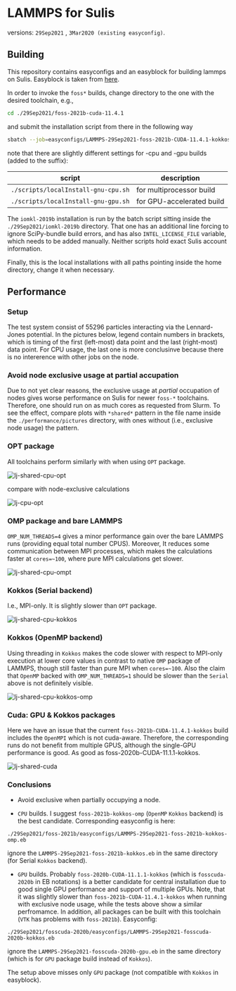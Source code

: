 # LAMMPS for Sulis
versions: `29Sep2021` , `3Mar2020 (existing easyconfig)`.

## Building
This repository contains easyconfigs and an easyblock for building lammps on Sulis. Easyblock is taken from <a href=https://github.com/easybuilders/easybuild-easyblocks/pull/2213>here</a>.

In order to invoke the `foss*` builds, change directory to the one with the desired toolchain, e.g.,
```bash
cd ./29Sep2021/foss-2021b-cuda-11.4.1
```
and submit the installation script from there in the following way
```bash
sbatch --job=easyconfigs/LAMMPS-29Sep2021-foss-2021b-CUDA-11.4.1-kokkos.eb ../../scripts/localInstall-gnu-gpu.sh LAMMPS-29Sep2021-foss-2021b-CUDA-11.4.1-kokkos.eb
```
note that there are slightly different settings for -cpu and -gpu builds (added to the suffix):

| script                              | description               |
|-------------------------------------|---------------------------|
| `./scripts/localInstall-gnu-cpu.sh` | for multiprocessor build  |  
| `./scripts/localInstall-gnu-gpu.sh` | for GPU-accelerated build |

The `iomkl-2019b` installation is run by the batch script sitting inside the `./29Sep2021/iomkl-2019b` directory. That one has an additional line forcing to ignore SciPy-bundle build errors, and has also `INTEL_LICENSE_FILE` variable, which needs to be added manually. Neither scripts hold exact Sulis account information.

Finally, this is the local installations with all paths pointing inside the home directory, change it when necessary.


## Performance

### Setup
The test system consist of 55296 particles interacting via the Lennard-Jones potential. In the pictures below, legend contain numbers in brackets, which is timing of the first (left-most) data point and the last (right-most) data point. For CPU usage, the last one is more conclusinve because there is no intererence with other jobs on the node.

### Avoid node exclusive usage at partial accupation
Due to not yet clear reasons, the exclusive usage at *partial* occupation of nodes gives worse performance on Sulis for newer `foss-*` toolchains. Therefore, one should run on as much cores as requested from Slurm. To see the effect, compare plots with  `*shared*` pattern in the file name inside the `./performance/pictures` directory, with ones without (i.e., exclusive node usage) the pattern.

### OPT package
All toolchains perform similarly with when using `OPT` package.

![lj-shared-cpu-opt](./performance/pictures/lj-shared_cpu-opt.png)

compare with node-exclusive calculations

![lj-cpu-opt](./performance/pictures/lj_cpu-opt.png)

### OMP package and bare LAMMPS
`OMP_NUM_THREADS=4` gives a minor performance gain over the bare LAMMPS runs (providing equal total number CPUS). Moreover, It reduces some communication between MPI processes, which makes the calculations faster at `cores=~100`, where pure MPI calculations get slower.

![lj-shared-cpu-ompt](./performance/pictures/lj-shared_cpu-omp.png)

### Kokkos (Serial backend)
I.e., MPI-only. It is slightly slower than `OPT` package.

![lj-shared-cpu-kokkos](./performance/pictures/lj-shared_cpu-kokkos.png)

### Kokkos (OpenMP backend)
Using threading in `Kokkos` makes the code slower with respect to MPI-only execution at lower core values in contrast to native `OMP` package of LAMMPS, though still faster than pure MPI when `cores=~100`. Also the claim that `OpenMP` backed with `OMP_NUM_THREADS=1` should be slower than the `Serial` above is not definitely visible.

![lj-shared-cpu-kokkos-omp](./performance/pictures/lj-shared_cpu-kokkos-omp.png)

### Cuda: GPU & Kokkos packages
Here we have an issue that the current `foss-2021b-CUDA-11.4.1-kokkos` build includes the `OpenMPI` which is not cuda-aware. Therefore, the corresponding runs do not benefit from multiple GPUS, although the single-GPU performance is good. As good as foss-2020b-CUDA-11.1.1-kokkos.

![lj-shared-cuda](./performance/pictures/lj-shared-cuda.png)

### Conclusions
 * Avoid exclusive when partially occupying a node.


 * `CPU` builds. I suggest `foss-2021b-kokkos-omp` (`OpenMP` `Kokkos` backend) is the best candidate. Corresponding easyconfig is here:

 `./29Sep2021/foss-2021b/easyconfigs/LAMMPS-29Sep2021-foss-2021b-kokkos-omp.eb`

 ignore the `LAMMPS-29Sep2021-foss-2021b-kokkos.eb` in the same directory (for Serial `Kokkos` backend).

 * `GPU` builds. Probably `foss-2020b-CUDA-11.1.1-kokkos`  (which is `fosscuda-2020b` in EB notations) is a better candidate for central installation due to good single GPU performance and support of multiple GPUs. Note, that it was slightly slower than `foss-2021b-CUDA-11.4.1-kokkos` when running with exclusive node usage, while the tests above show a similar perfromamce. In addition, all packages can be built with this toolchain (`VTK` has problems with `foss-2021b`). Easyconfig:

 `./29Sep2021/fosscuda-2020b/easyconfigs/LAMMPS-29Sep2021-fosscuda-2020b-kokkos.eb`

 ignore the `LAMMPS-29Sep2021-fosscuda-2020b-gpu.eb` in the same directory (which is for `GPU` package build instead of `Kokkos`).

The setup above misses only `GPU` package (not compatible with `Kokkos` in easyblock).
